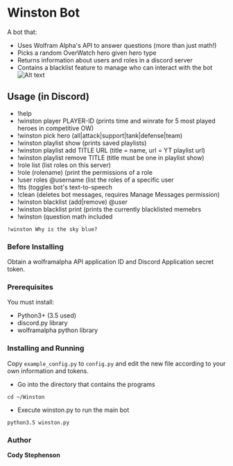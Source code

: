 # Winston Bot
A bot that:
* Uses Wolfram Alpha's API to answer questions (more than just math!)
* Picks a random OverWatch hero given hero type
* Returns information about users and roles in a discord server
* Contains a blacklist feature to manage who can interact with the bot
![Alt text](winston.png?raw=true "Optional Title")
## Usage (in Discord)
* !help
* !winston player PLAYER-ID (prints time and winrate for 5 most played heroes in competitive OW)
* !winston pick hero (all|attack|support|tank|defense|team)
* !winston playlist show (prints saved playlists)
* !winston playlist add TITLE URL (title = name, url = YT playlist url)
* !winston playlist remove TITLE (title must be one in playlist show)
* !role list (list roles on this server)
* !role (rolename) (print the permissions of a role
* !user roles @username (list the roles of a specific user
* !tts (toggles bot's text-to-speech
* !clean (deletes bot messages, requires Manage Messages permission)
* !winston blacklist (add|remove) @user
* !winston blacklist print (prints the currently blacklisted memebrs
* !winston (question math included
```
!winston Why is the sky blue?
```

### Before Installing
Obtain a wolframalpha API application ID and Discord Application secret token.
### Prerequisites
You must install:
* Python3+ (3.5 used)
* discord.py library
* wolframalpha python library
### Installing and Running
Copy `example_config.py` to `config.py` and edit the new file according to your own information and tokens.
* Go into the directory that contains the programs
```
cd ~/Winston
```
* Execute winston.py to run the main bot
```
python3.5 winston.py
```

### Author
**Cody Stephenson**

